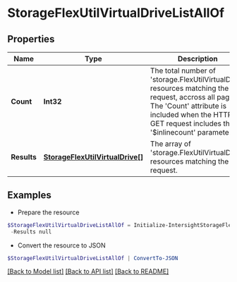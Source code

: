 # StorageFlexUtilVirtualDriveListAllOf
## Properties

Name | Type | Description | Notes
------------ | ------------- | ------------- | -------------
**Count** | **Int32** | The total number of &#39;storage.FlexUtilVirtualDrive&#39; resources matching the request, accross all pages. The &#39;Count&#39; attribute is included when the HTTP GET request includes the &#39;$inlinecount&#39; parameter. | [optional] 
**Results** | [**StorageFlexUtilVirtualDrive[]**](StorageFlexUtilVirtualDrive.md) | The array of &#39;storage.FlexUtilVirtualDrive&#39; resources matching the request. | [optional] 

## Examples

- Prepare the resource
```powershell
$StorageFlexUtilVirtualDriveListAllOf = Initialize-IntersightStorageFlexUtilVirtualDriveListAllOf  -Count null `
 -Results null
```

- Convert the resource to JSON
```powershell
$StorageFlexUtilVirtualDriveListAllOf | ConvertTo-JSON
```

[[Back to Model list]](../README.md#documentation-for-models) [[Back to API list]](../README.md#documentation-for-api-endpoints) [[Back to README]](../README.md)

